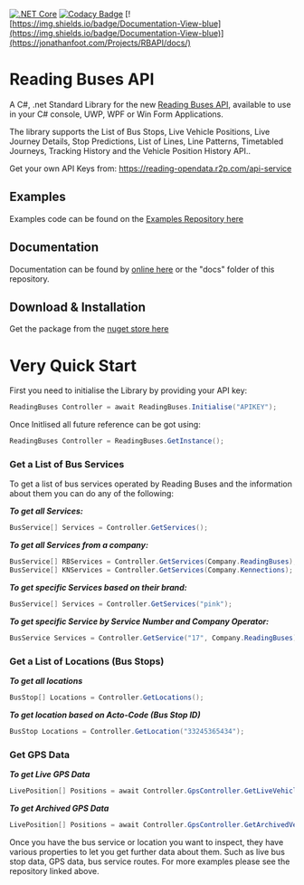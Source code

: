 [![.NET Core](https://github.com/jfoot/Reading-Buses-API/workflows/.NET%20Core/badge.svg)](https://github.com/jfoot/Reading-Buses-API/actions)
[![Codacy Badge](https://app.codacy.com/project/badge/Grade/654ef87688234627bd523c1db8318090)](https://www.codacy.com/manual/jfoot/Reading-Buses-API?utm_source=github.com&amp;utm_medium=referral&amp;utm_content=jfoot/Reading-Buses-API&amp;utm_campaign=Badge_Grade)
[![https://img.shields.io/badge/Documentation-View-blue](https://img.shields.io/badge/Documentation-View-blue)](https://jonathanfoot.com/Projects/RBAPI/docs/)
# Reading Buses API
A C#, .net Standard Library for the new [Reading Buses API](https://reading-opendata.r2p.com/api-service), available to use in your C# console, UWP, WPF or Win Form Applications.

The library supports the List of Bus Stops, Live Vehicle Positions, Live Journey Details, Stop Predictions, List of Lines, Line Patterns, Timetabled Journeys, Tracking History and the Vehicle Position History API..

Get your own API Keys from: https://reading-opendata.r2p.com/api-service

## Examples
Examples code can be found on the [Examples Repository here](https://github.com/jfoot/Reading-Buses-API-Examples/blob/master/ReadingBusesNewAPIWithLibrary/Program.cs)

## Documentation
Documentation can be found by [online here](https://jonathanfoot.com/Projects/RBAPI/docs/index.html) or the "docs" folder of this repository.


## Download & Installation
Get the package from the [nuget store here](https://www.nuget.org/packages/ReadingBusesAPI/)

# Very Quick Start
First you need to initialise the Library by providing your API key:

```c#
ReadingBuses Controller = await ReadingBuses.Initialise("APIKEY");
```
Once Initlised all future reference can be got using:
```c#
ReadingBuses Controller = ReadingBuses.GetInstance();
```
### Get a List of Bus Services 
To get a list of bus services operated by Reading Buses and the information about them you can do any of the following:

***To get all Services:***
```c#
BusService[] Services = Controller.GetServices();
```
***To get all Services from a company:***
```c#
BusService[] RBServices = Controller.GetServices(Company.ReadingBuses);
BusService[] KNServices = Controller.GetServices(Company.Kennections);
```

***To get specific Services based on their brand:***
```c#
BusService[] Services = Controller.GetServices("pink");
```
***To get specific Service by Service Number and Company Operator:***
```c#
BusService Services = Controller.GetService("17", Company.ReadingBuses);
```

### Get a List of Locations (Bus Stops)
***To get all locations***
```c#
BusStop[] Locations = Controller.GetLocations();
```
***To get location based on Acto-Code (Bus Stop ID)***
```c#
BusStop Locations = Controller.GetLocation("33245365434");
```


### Get GPS Data
***To get Live GPS Data***
```c#
LivePosition[] Positions = await Controller.GpsController.GetLiveVehiclePositions();
```

***To get Archived GPS Data***
```c#
LivePosition[] Positions = await Controller.GpsController.GetArchivedVehiclePositions(DateTime.Now.AddDays(-1), new TimeSpan(3, 0, 0));
```


Once you have the bus service or location you want to inspect, they have various properties to let you get further data about them. Such as live bus stop data, GPS data, bus service routes. For more examples please see the repository linked above.
